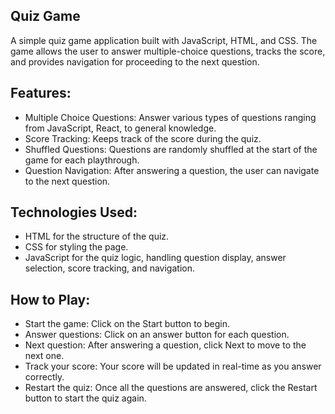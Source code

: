 ## Quiz Game
A simple quiz game application built with JavaScript, HTML, and CSS. The game allows the user to answer multiple-choice questions, tracks the score, and provides navigation for proceeding to the next question.

## Features:
* Multiple Choice Questions: Answer various types of questions ranging from JavaScript, React, to general knowledge.
* Score Tracking: Keeps track of the score during the quiz.
* Shuffled Questions: Questions are randomly shuffled at the start of the game for each playthrough.
* Question Navigation: After answering a question, the user can navigate to the next question.

## Technologies Used:
* HTML for the structure of the quiz.
* CSS for styling the page.
* JavaScript for the quiz logic, handling question display, answer selection, score tracking, and navigation.
  
## How to Play:
* Start the game: Click on the Start button to begin.
* Answer questions: Click on an answer button for each question.
* Next question: After answering a question, click Next to move to the next one.
* Track your score: Your score will be updated in real-time as you answer correctly.
* Restart the quiz: Once all the questions are answered, click the Restart button to start the quiz again.
